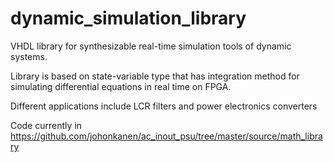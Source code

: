 # dynamic_simulation_library
VHDL library for synthesizable real-time simulation tools of dynamic systems.

Library is based on state-variable type that has integration method for simulating differential equations in real time on FPGA.

Different applications include LCR filters and power electronics converters

Code currently in https://github.com/johonkanen/ac_inout_psu/tree/master/source/math_library
